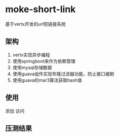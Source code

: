 # moke-short-link
基于vertx开发的url短链接系统
## 架构
1. vertx实现异步编程
2. 使用springboot来作为依赖管理
3. 使用mysql存储数据
4. 使用guava组件实现布隆过滤器功能，防止接口被刷
5. 使用guava的mar3算法获取hash值

## 使用
添加
访问

## 压测结果
